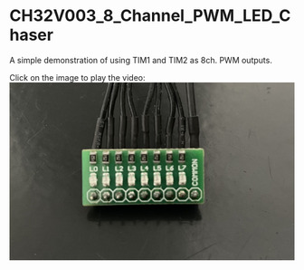 # CH32V003_8_Channel_PWM_LED_Chaser
A simple demonstration of using TIM1 and TIM2 as 8ch. PWM outputs.

Click on the image to play the video:
[![Watch the video](https://github.com/lennox-13/CH32V003_8_Channel_PWM_LED_Chaser/blob/main/thumbnail.jpg)](https://www.youtube.com/watch?v=mLvhSO_ip00)
